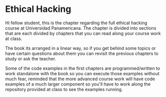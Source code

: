 # Ethical Hacking

Hi fellow student, this is the chapter regarding the full ethical hacking course at Universidad Panamericana.
The chapter is divided into sections that are each divided by chapters that you can read along your course work at class.

The book its arranged in a linear way, so if you get behind some topics or have certain questions about them you can revisit
the previous chapters to study or ask the teacher.

Some of the code examples in the first chapters are programmed/written to work standalone with the book so you can execute
those examples without much fear, reminded that the more advanced course work will have code examples of a much larger component
so you'll have to work along the repository provided at class to see the examples running.
